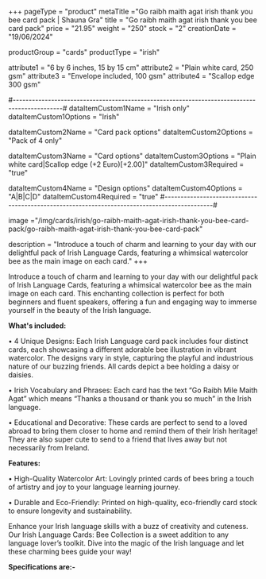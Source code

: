 +++
pageType = "product"
metaTitle ="Go raibh maith agat irish thank you bee card pack | Shauna Gra"
title = "Go raibh maith agat irish thank you bee card pack"
price = "21.95"
weight = "250"
stock = "2"
creationDate = "19/06/2024"

productGroup = "cards"
productType = "irish"

attribute1 = "6 by 6 inches, 15 by 15 cm" 
attribute2 = "Plain white card, 250 gsm"
attribute3 = "Envelope included, 100 gsm"
attribute4 = "Scallop edge 300 gsm"

 
#---------------------------------------------------------------------------------------------#
dataItemCustom1Name = "Irish only"
dataItemCustom1Options = "Irish"

dataItemCustom2Name = "Card pack options"
dataItemCustom2Options = "Pack of 4 only"

dataItemCustom3Name = "Card options"
dataItemCustom3Options = "Plain white card|Scallop edge (+2 Euro)[+2.00]"
dataItemCustom3Required = "true"

dataItemCustom4Name = "Design options"
dataItemCustom4Options = "A|B|C|D"
dataItemCustom4Required = "true"
#---------------------------------------------------------------------------------------------#
 
image ="/img/cards/irish/go-raibh-maith-agat-irish-thank-you-bee-card-pack/go-raibh-maith-agat-irish-thank-you-bee-card-pack"
 
description = "Introduce a touch of charm and learning to your day with our delightful pack of Irish Language Cards, featuring a whimsical watercolor bee as the main image on each card."
+++

Introduce a touch of charm and learning to your day with our delightful pack of Irish Language Cards, featuring a whimsical watercolor bee as the main image on each card. This enchanting collection is perfect for both beginners and fluent speakers, offering a fun and engaging way to immerse yourself in the beauty of the Irish language.

**What's included:**

• 4 Unique Designs: Each Irish Language card pack includes four distinct cards, each showcasing a different adorable bee illustration in vibrant watercolor. The designs vary in style, capturing the playful and industrious nature of our buzzing friends. All cards depict a bee holding a daisy or daisies.

• Irish Vocabulary and Phrases: Each card has the text “Go Raibh Mile Maith Agat” which means “Thanks a thousand or thank you so much” in the Irish language.

• Educational and Decorative: These cards are perfect to send to a loved abroad to bring them closer to home and remind them of their Irish heritage! They are also super cute to send to a friend that lives away but not necessarily from Ireland.

**Features:**

• High-Quality Watercolor Art: Lovingly printed cards of bees bring a touch of artistry and joy to your language learning journey.

• Durable and Eco-Friendly: Printed on high-quality, eco-friendly card stock to ensure longevity and sustainability.

Enhance your Irish language skills with a buzz of creativity and cuteness. Our Irish Language Cards: Bee Collection is a sweet addition to any language lover’s toolkit. Dive into the magic of the Irish language and let these charming bees guide your way!

**Specifications are:-**
